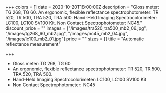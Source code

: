 +++
colors = []
date = 2020-10-20T18:00:00Z
description = "Gloss meter: TG 268, TG 60. An ergonomic, flexible reflectance spectrophotometer: TR 520, TR 500, TRA 520, TRA 500. Hand-Held Imaging Spectrocolorimeter: LC100, LC100 SV100 Kit. Non Contact Spectrophotometer: NC45."
discount_price = ""
images = ["/images/tra520_tra500_mb2_06.jpg", "/images/tg268_60_mb2.jpg", "/images/nc45_mb2_04.jpg", "/images/lc100_mb2_01.jpg"]
price = ""
sizes = []
title = "Automatic reflectance measurement"

+++
* Gloss meter: TG 268, TG 60
* An ergonomic, flexible reflectance spectrophotometer: TR 520, TR 500, TRA 520, TRA 500.
* Hand-Held Imaging Spectrocolorimeter: LC100, LC100 SV100 Kit
* Non Contact Spectrophotometer: NC45